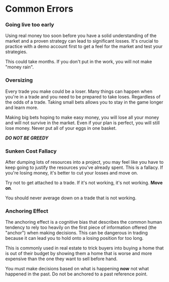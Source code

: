 # Common Errors

### Going live too early

Using real money too soon before you have a solid understanding of the market and
a proven strategy can lead to significant losses. It's crucial to practice with a 
demo account first to get a feel for the market and test your strategies.

This could take months. If you don't put in the work, you will not make "money rain".


### Oversizing

Every trade you make could be a loser. Many things can happen when you're in a trade
and you need to be prepared to take loses. Regardless of the odds of a trade. Taking
small bets allows you to stay in the game longer and learn more.

Making big bets hoping to make easy money, you will lose all your money and will not
survive in the market. Even if your plan is perfect, you will still lose money. Never
put all of your eggs in one basket.

***DO NOT BE GREEDY***


### Sunken Cost Fallacy

After dumping lots of resources into a project, you may feel like you have to keep
going to justify the resources you've already spent. This is a fallacy. If you're 
losing money, it's better to cut your losses and move on.

Try not to get attached to a trade. If it's not working, it's not working. **Move on**.

You should never average down on a trade that is not working.


### Anchoring Effect

The anchoring effect is a cognitive bias that describes the common human tendency to
rely too heavily on the first piece of information offered (the "anchor") when making
decisions. This can be dangerous in trading because it can lead you to hold onto a
losing position for too long.

This is commonly used in real estate to trick buyers into buying a home that is out of 
their budget by showing them a home that is worse and more expensive than the one they
want to sell before hand.

You must make decisions based on what is happening **now** not what happened in the past.
Do not be anchored to a past reference point.
